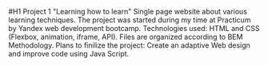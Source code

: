 #H1 Project 1 "Learning how to learn"
Single page website about various learning techniques. The project was started during my time at Practicum by Yandex web development bootcamp. Technologies used: HTML and CSS (Flexbox, animation, iframe, API). Files are organized according to BEM Methodology.
Plans to finilize the project: Create an adaptive Web design and improve code using Java Script.
